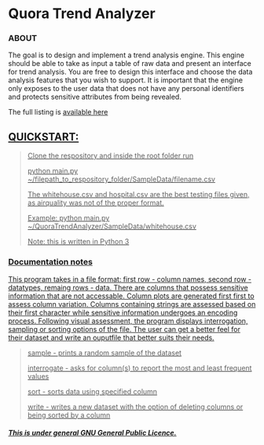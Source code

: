 <h1> Quora Trend Analyzer </h1> 

<h3> ABOUT </h3>

<p> The goal is to design and implement a trend analysis engine. This engine should be able to take as input a table of raw data and present an interface for trend analysis. You are free to design this interface and choose the data analysis features that you wish to support. It is important that the engine only exposes to the user data that does not have any personal identifiers and protects sensitive attributes from being revealed.</p>

<p> The full listing is <a href="http://www.quora.com/challenges#trend_analyzer" </a>available here</p>

<h2>QUICKSTART: </h2>

>Clone the respository and inside the root folder run
>
>python main.py ~/filepath_to_respository_folder/SampleData/filename.csv
>
>
> The whitehouse.csv and hospital.csv are the best testing files given, as airquality was not of the proper format. 
>
> Example: python main.py ~/QuoraTrendAnalyzer/SampleData/whitehouse.csv
>
> Note: this is written in Python 3


<h3> Documentation notes </h3>

<p> This program takes in a file format: first row - column names, second row - datatypes, remaing rows - data. There are columns that possess sensitive information that are not accessable. Column plots are generated first first to assess column variation. Columns containing strings are assessed based on their first character while sensitive information undergoes an encoding process. Following visual assessment, the program displays interrogation, sampling or sorting options of the file. The user can get a better feel for their dataset and
    write an ouputfile that better suits their needs. </p>

> sample - prints a random sample of the dataset
>
> interrogate - asks for column(s) to report the most and least frequent values
>
> sort - sorts data using specified column 
>
> write - writes a new dataset with the option of deleting columns or being sorted by a column 

<h5> This is under general GNU General Public Licence. </h5>
